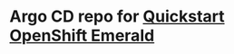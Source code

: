 # Argo CD repo for [Quickstart OpenShift Emerald](https://github.com/bcgov/quickstart-openshift-emerald)
